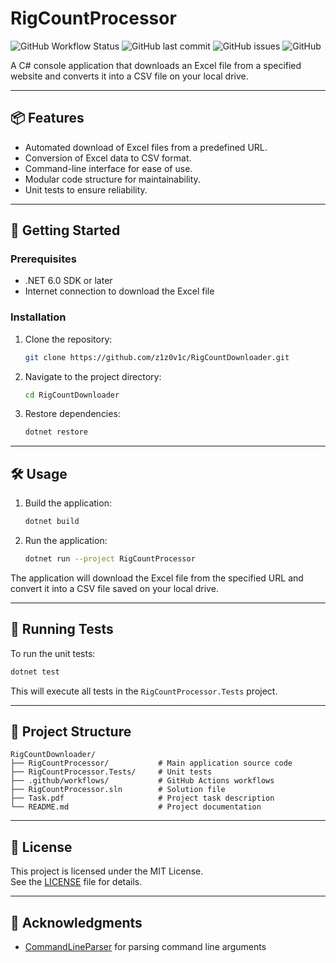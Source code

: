 # RigCountProcessor

![GitHub Workflow Status](https://img.shields.io/github/actions/workflow/status/z1z0v1c/RigCountProcessor/dotnet.yml?branch=master)
![GitHub last commit](https://img.shields.io/github/last-commit/z1z0v1c/RigCountProcessor)
![GitHub issues](https://img.shields.io/github/issues/z1z0v1c/RigCountProcessor)
![GitHub](https://img.shields.io/github/license/z1z0v1c/RigCountProcessor)

A C# console application that downloads an Excel file from a specified website and converts it into a CSV file on your local drive.

---

## 📦 Features

- Automated download of Excel files from a predefined URL.
- Conversion of Excel data to CSV format.
- Command-line interface for ease of use.
- Modular code structure for maintainability.
- Unit tests to ensure reliability.

---

## 🚀 Getting Started

### Prerequisites

- .NET 6.0 SDK or later
- Internet connection to download the Excel file

### Installation

1. Clone the repository:
   ```bash
   git clone https://github.com/z1z0v1c/RigCountDownloader.git
   ```
2. Navigate to the project directory:

   ```bash
   cd RigCountDownloader
   ```

3. Restore dependencies:

   ```bash
   dotnet restore
   ```

---

## 🛠️ Usage

1. Build the application:

   ```bash
   dotnet build
   ```

2. Run the application:

   ```bash
   dotnet run --project RigCountProcessor
   ```

The application will download the Excel file from the specified URL and convert it into a CSV file saved on your local drive.

---

## 🧪 Running Tests

To run the unit tests:

```bash
dotnet test
```

This will execute all tests in the `RigCountProcessor.Tests` project.

---

## 📁 Project Structure

```text
RigCountDownloader/
├── RigCountProcessor/           # Main application source code
├── RigCountProcessor.Tests/     # Unit tests
├── .github/workflows/           # GitHub Actions workflows
├── RigCountProcessor.sln        # Solution file
├── Task.pdf                     # Project task description
└── README.md                    # Project documentation
```

---

## 📄 License

This project is licensed under the MIT License.  
See the [LICENSE](https://github.com/z1z0v1c/RigCountDownloader/blob/master/LICENSE) file for details.

---

## 🙌 Acknowledgments

- [CommandLineParser](https://github.com/commandlineparser/commandline) for parsing command line arguments
